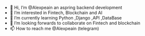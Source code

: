 - 👋 Hi, I’m @Alexpeain an aspring backend development
- 👀 I’m interested in Fintech, Blockchain and AI
- 🌱 I’m currently learning Python ,Django ,API ,DataBase
- 💞️ I’m looking forwards to collaborate on Fintech and blockchain
- 📫 How to reach me @Alexpeain (telegram)

<!---
Alexpeain/Alexpeain is a ✨ special ✨ repository because its `README.md` (this file) appears on your GitHub profile.
You can click the Preview link to take a look at your changes.
--->
